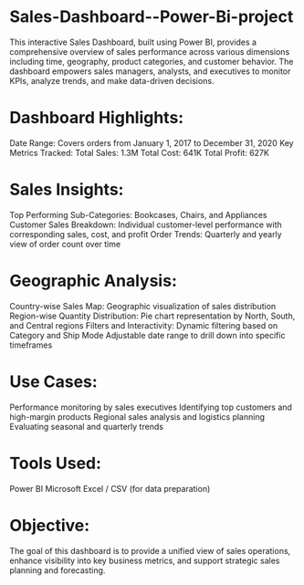 # Sales-Dashboard--Power-Bi-project
This interactive Sales Dashboard, built using Power BI, provides a comprehensive overview of sales performance across various dimensions including time, geography, product categories, and customer behavior. The dashboard empowers sales managers, analysts, and executives to monitor KPIs, analyze trends, and make data-driven decisions.

# Dashboard Highlights: 
Date Range: Covers orders from January 1, 2017 to December 31, 2020
Key Metrics Tracked:
Total Sales: 1.3M
Total Cost: 641K
Total Profit: 627K

# Sales Insights:
Top Performing Sub-Categories: Bookcases, Chairs, and Appliances
Customer Sales Breakdown: Individual customer-level performance with corresponding sales, cost, and profit
Order Trends: Quarterly and yearly view of order count over time

# Geographic Analysis:
Country-wise Sales Map: Geographic visualization of sales distribution
Region-wise Quantity Distribution: Pie chart representation by North, South, and Central regions
Filters and Interactivity:
Dynamic filtering based on Category and Ship Mode
Adjustable date range to drill down into specific timeframes

# Use Cases:
Performance monitoring by sales executives
Identifying top customers and high-margin products
Regional sales analysis and logistics planning
Evaluating seasonal and quarterly trends

# Tools Used:
Power BI
Microsoft Excel / CSV (for data preparation)

# Objective:
The goal of this dashboard is to provide a unified view of sales operations, enhance visibility into key business metrics, and support strategic sales planning and forecasting.

